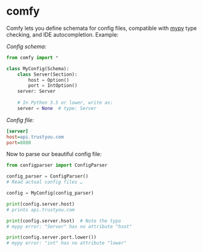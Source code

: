 # comfy

Comfy lets you define schemata for config files, compatible with [mypy](http://mypy.readthedocs.io) type checking, and
IDE autocompletion. Example:

*Config schema:*

```python
from comfy import *

class MyConfig(Schema):
    class Server(Section):
        host = Option()
        port = IntOption()
    server: Server
    
    # In Python 3.5 or lower, write as:
    server = None  # type: Server
```

*Config file:*

```ini
[server]
host=api.trustyou.com
port=8080
```

Now to parse our beautiful config file:

```python
from configparser import ConfigParser

config_parser = ConfigParser()
# Read actual config files …

config = MyConfig(config_parser)

print(config.server.host)
# prints api.trustyou.com

print(config.server.hsot)  # Note the typo
# mypy error: "Server" has no attribute "hsot"

print(config.server.port.lower())
# mypy error: "int" has no attribute "lower"
```